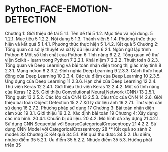# Python_FACE-EMOTION-DETECTION
Chương 1: Giới thiệu đề tài	5
1.1. Tên đề tài	5
1.2. Mục tiêu và nội dung.	5
1.2.1. Mục tiêu	5
1.2.2. Nội dung	5
1.3. Thành viên	5
1.4. Phương thức thực hiện và kết quả	5
1.4.1. Phương thức thực hiện	5
1.4.2. Kết quả	5
Chương 2: Tổng quan cơ sở lý thuyết và xử lý dữ liệu ảnh	6
2.1. Ngôn ngữ lập trình Python	6
Một số tính chất của Python	6
Tính năng	6
2.2. Tổng quan về thư viện Scikit - learn trong Python	7
2.2.1. Khái niệm	7
2.2.2. Thuật toán	8
2.3. Tổng quan về Deep Learning và bài toán nhận diện trong thị giác máy tính	8
2.3.1. Mạng nơron	8
2.3.2. Định nghĩa Deep Learning	9
2.3.3. Cách thức hoạt động của Deep Learning	10
2.3.4. Các ưu điểm của Deep Learning	10
2.3.5. Ứng dụng của Deep Learning	11
2.3.6. Hạn chế của Deep Learning	12
2.4. Thư viện Keras	12
2.4.1. Giới thiệu thư viện Keras	12
2.4.2. Một số tính năng của Keras	12
2.5. Giới thiệu Convolutional Neural Network (CNN)	13
2.5.1. Tổng quát	13
2.5.2. Các lớp của CNN	13
2.5.3. Cấu trúc của CNN	14
2.6. Giới thiệu bài toán Object Detection	15
2.7 Xử lý dữ liệu ảnh	16
2.7.1.  Thư viện cần sử dụng	16
2.7.2. Phương pháp sử dụng	17
Chương 3: Bài toán nhận diện cảm xúc	19
3.1. Giới thiệu	19
3.2. Xác định bài toán	19
Chương 4: Xây dựng các mô hình.	20
4.1. Chuẩn bị dữ liệu.	20
4.2. Mô hình đã xây dựng	21
4.2.1. Sử dụng CNN Sequential với SparseCategoricalCrossentropy	21
4.2.2. Sử dụng CNN Model với CategoricalCrossentropy	28
** Kết quả so sánh 2 model:	33
Chương 5: Kết quả	34
5.1. Kết quả thu được	34
5.2. Ưu điểm, nhược điểm	35
5.2.1. Ưu điểm	35
5.2.2. Nhược điểm	35
5.3. Hướng phát triển	35
